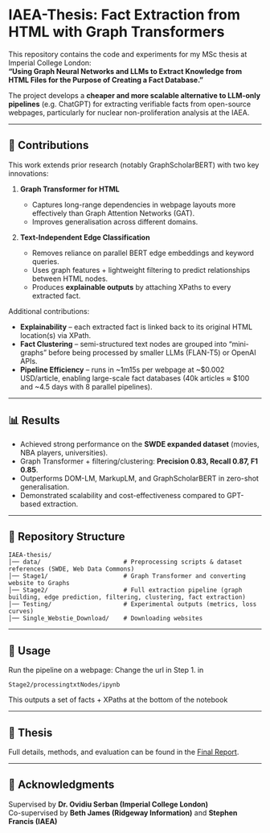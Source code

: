 # IAEA-Thesis: Fact Extraction from HTML with Graph Transformers

This repository contains the code and experiments for my MSc thesis at Imperial College London:  
**“Using Graph Neural Networks and LLMs to Extract Knowledge from HTML Files for the Purpose of Creating a Fact Database.”**

The project develops a **cheaper and more scalable alternative to LLM-only pipelines** (e.g. ChatGPT) for extracting verifiable facts from open-source webpages, particularly for nuclear non-proliferation analysis at the IAEA.  

---

## 🚀 Contributions

This work extends prior research (notably GraphScholarBERT) with two key innovations:

1. **Graph Transformer for HTML**  
   - Captures long-range dependencies in webpage layouts more effectively than Graph Attention Networks (GAT).  
   - Improves generalisation across different domains.

2. **Text-Independent Edge Classification**  
   - Removes reliance on parallel BERT edge embeddings and keyword queries.  
   - Uses graph features + lightweight filtering to predict relationships between HTML nodes.  
   - Produces **explainable outputs** by attaching XPaths to every extracted fact.

Additional contributions:
- **Explainability** – each extracted fact is linked back to its original HTML location(s) via XPath.  
- **Fact Clustering** – semi-structured text nodes are grouped into “mini-graphs” before being processed by smaller LLMs (FLAN-T5) or OpenAI APIs.  
- **Pipeline Efficiency** – runs in ~1m15s per webpage at ~$0.002 USD/article, enabling large-scale fact databases (40k articles ≈ $100 and ~4.5 days with 8 parallel pipelines).  

---

## 📊 Results

- Achieved strong performance on the **SWDE expanded dataset** (movies, NBA players, universities).  
- Graph Transformer + filtering/clustering: **Precision 0.83, Recall 0.87, F1 0.85**.  
- Outperforms DOM-LM, MarkupLM, and GraphScholarBERT in zero-shot generalisation.  
- Demonstrated scalability and cost-effectiveness compared to GPT-based extraction.  

---

## 📂 Repository Structure

```text
IAEA-thesis/
│── data/                       # Preprocessing scripts & dataset references (SWDE, Web Data Commons)
│── Stage1/                     # Graph Transformer and converting website to Graphs
│── Stage2/                     # Full extraction pipeline (graph building, edge prediction, filtering, clustering, fact extraction)
│── Testing/                    # Experimental outputs (metrics, loss curves)
│── Single_Webstie_Download/    # Downloading websites
```

---

## 🔧 Usage

Run the pipeline on a webpage:
Change the url in Step 1. in
```
Stage2/processingtxtNodes/ipynb
```

This outputs a set of facts + XPaths at the bottom of the notebook

---

## 📖 Thesis

Full details, methods, and evaluation can be found in the [Final Report](./Final_Report.pdf).

---

## 🙏 Acknowledgments

Supervised by **Dr. Ovidiu Serban (Imperial College London)**  
Co-supervised by **Beth James (Ridgeway Information)** and **Stephen Francis (IAEA)**
